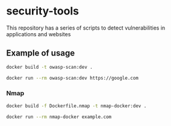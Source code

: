 # security-tools
This repository has a series of scripts to detect vulnerabilities in applications and websites

## Example of usage
```bash
docker build -t owasp-scan:dev .
```

```bash
docker run --rm owasp-scan:dev https://google.com
```

### Nmap

```bash
docker build -f Dockerfile.nmap -t nmap-docker:dev .
```

```bash
docker run --rm nmap-docker example.com
```
